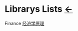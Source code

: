 # Librarys Lists  [←](index.md)

  Finance
      [经济学原理](https://www.thn21.com/Article/wai/8666.html)
